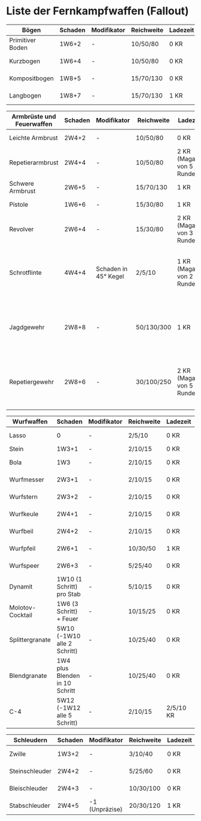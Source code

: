 # Liste der Fernkampfwaffen (Fallout)

| Bögen  | Schaden | Modifikator | Reichweite | Ladezeit | Preis | Besonderheit |
|----------|----------|----------|----------|----------|----------|----------|
| Primitiver Boden  | 1W6+2 | - | 10/50/80  | 0 KR   | 30 Kronkorken   | -  |
| Kurzbogen  | 1W6+4 | - | 10/50/80  | 0 KR   | 50 Kronkorken   | -  |
| Kompositbogen  | 1W8+5 | -  | 15/70/130   | 0 KR   | 350 Kronkorken   | -  |
| Langbogen  | 1W8+7 | - | 15/70/130   | 1 KR   | 450 Kronkorken   | -  |

| Armbrüste und Feuerwaffen  | Schaden | Modifikator | Reichweite | Ladezeit | Preis | Besonderheit |
|----------|----------|----------|----------|----------|----------|----------|
| Leichte Armbrust   | 2W4+2 | - | 10/50/80  | 0 KR   | 150 Kronkorken   |      |
| Repetierarmbrust  | 2W4+4 | -  | 10/50/80  | 2 KR (Magazin von 5 Runden)   | 350 Kronkorken   |  -    |
| Schwere Armbrust  | 2W6+5 | - | 15/70/130 | 1 KR | 250 Kronkorken   | - |
| Pistole   | 1W6+6 | - | 15/30/80  | 1 KR   | 200 Kronkorken   | -  |
| Revolver   | 2W6+4 | - | 15/30/80  | 2 KR (Magazin von 3 Runden)   | 300 Kronkorken   | - |
| Schrotflinte    | 4W4+4 | Schaden in 45° Kegel | 2/5/10 | 1 KR (Magazin von 2 Runden)   | 450 Kronkorken   | Kann mit Messer zu Bayonett kombiniert werden (Nutzbar als Stangenwaffe) |
| Jagdgewehr   | 2W8+8 | -  | 50/130/300  | 1 KR   | 750 Kronkorken   | Kann mit Messer zu Bayonett kombiniert werden (Nutzbar als Stangenwaffe) |
| Repetiergewehr   | 2W8+6 | -   | 30/100/250  | 2 KR (Magazin von 5 Runden)   | 1.500 Kronkorken   | Kann mit Messer zu Bayonett kombiniert werden (Nutzbar als Stangenwaffe) |

| Wurfwaffen  | Schaden | Modifikator | Reichweite | Ladezeit | Preis | Besonderheit |
|----------|----------|----------|----------|----------|----------|----------|
| Lasso   | 0 | - | 2/5/10  | 0 KR   | 10 Kronkorken   |  Schnürrt ein |
| Stein  | 1W3+1 | - | 2/10/15  | 0 KR   | - | - |
| Bola   | 1W3 | - | 2/10/15  | 0 KR   | 15 Kronkorken   |  Kann zu Fall bringen |
| Wurfmesser  | 2W3+1 | -  | 2/10/15 | 0 KR | 20 Kronkorken   |  - |
| Wurfstern  | 2W3+2 | - | 2/10/15 | 0 KR | 30 Kronkorken   | - |
| Wurfkeule   | 2W4+1 | - | 2/10/15 | 0 KR   | 25 Kronkorken   | -  |
| Wurfbeil   | 2W4+2 | - | 2/10/15 | 0 KR   | 35 Kronkorken   | - |
| Wurfpfeil   | 2W6+1 | - | 10/30/50 | 1 KR   | 45 Kronkorken   | - |
| Wurfspeer   | 2W6+3 | - | 5/25/40 | 0 KR   | 75 Kronkorken   | - |
| Dynamit  | 1W10 (1 Schritt) pro Stab | - | 5/10/15  | 0 KR   | 30 Kronkorken | - |
| Molotov-Cocktail  | 1W6 (3 Schritt) + Feuer | - | 10/15/25  | 0 KR   | 45 Kronkorken | - |
| Splittergranate  | 5W10 (-1W10 alle 2 Schritt) | - | 10/25/40  | 0 KR   | 150 Kronkorken | - |
| Blendgranate  | 1W4 plus Blenden in 10 Schritt | - | 10/25/40  | 0 KR   | 170 Kronkorken | - |
| C-4  | 5W12 (-1W12 alle 5 Schritt) | - | 2/10/15  | 2/5/10 KR   | 350 Kronkorken | - |


| Schleudern  | Schaden | Modifikator | Reichweite | Ladezeit | Preis | Besonderheit |
|----------|----------|----------|----------|----------|----------|----------|
| Zwille  | 1W3+2 | - | 3/10/40 | 0 KR   | 10 Kronkorken | - |
| Steinschleuder   | 2W4+2  | - | 5/25/60 | 0 KR   | 15 Kronkorken   |  - |
| Bleischleuder  | 2W4+3  | -  | 10/30/100 | 0 KR | 20 Kronkorken   |  - |
| Stabschleuder  | 2W4+5 | -1 (Unpräzise) | 20/30/120 | 1 KR | 35 Kronkorken   | Nicht unter 5 Schritt |


